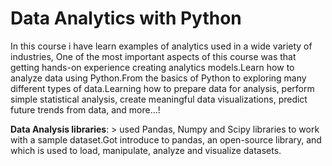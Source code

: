 # Data Analytics with Python

In this course i have learn examples of analytics used in a wide variety of industries, One of the most important aspects of this course was that getting hands-on experience creating analytics models.Learn how to analyze data using Python.From the basics of Python to exploring many different types of data.Learning how to prepare data for analysis, perform simple statistical analysis, create meaningful data visualizations, predict future trends from data, and more...!

**Data Analysis libraries**: > used Pandas, Numpy and Scipy libraries to work with a sample dataset.Got introduce to pandas, an open-source library, and which is used to load, manipulate, analyze and visualize datasets.

